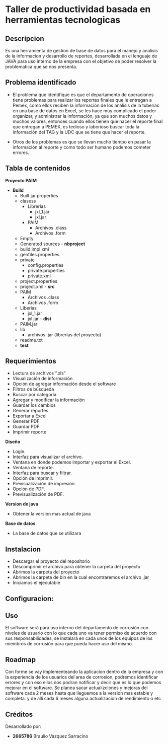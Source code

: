 # Taller de productividad basada en herramientas tecnologicas

## Descripcion
   Es una herramienta de gestion de base de datos para el manejo y analisis de la informacion y desarrollo de reportes, desarrollada en el lenguaje de JAVA para uso interno de la empresa con el objetivo de poder resolver la problematica que se nos presenta.

## Problema identificado 

- El problema que identifique es que el departamento de operaciones tiene problemas para realizar los reportes finales que le               entregan a Pemex, como ellos reciben la información de los análisis  de la tuberías en una base de datos en Excel, se les hace muy complicado el poder organizar, y administrar la información, ya que son muchos datos y muchos valores, entonces cuando ellos tienen que hacer el reporte final que entregan a PEMEX, es tedioso y laborioso buscar toda la información del TAG y la UDC que se tiene que hacer el reporte. 

- Otros de los problemas es que se llevan mucho tiempo en pasar la información al reporte y como todo ser humano podemos cometer errores.
    
## Tabla de contenidos
  **Proyecto PAIM**
  
   - **Build**
      - Built jar.properties
      - clasess
        - Librerias
          - jxl_1.jar
          - jxl.jar
        - PAIM
          - Archivos .class
          - Archivos .form
      - Empty
      - Generated sources
    - **nbproject**
      - build.impl.xml
      - genfiles.properties
      - private
        - config.properties
        - private.properties
        - private.xml
      - project.properties
      - project.xml
    - **src**
      - PAIM
        - Archivos .class
        - Archivos .form
      - Liberias
        - jxl_1.jar
        - jxl.jar
    - **dist**
      - PAIM.jar
      - lib
        - archivos .jar (librerias del proyecto)
      - readme.txt
     - **test**
 

## Requerimientos 

- Lectura de archivos “.xls”
-	Visualización de información
-	Opción de agregar información desde el software
-	Filtros de búsqueda
-	Buscar por categoría
-	Agregar y modificar la información
-	Guardar los cambios
-	Generar reportes
-	Exportar a Excel
-	Generar PDF
-	Guardar PDF
-	Imprimir reporte

**Diseño**
- Login.
- Interfaz para visualizar el archivo.
-	Ventana en donde podemos importar y exportar el Excel.
-	Ventana de reporte.
-	Interfaz para buscar y filtrar.
-	Opción de imprimir.
-	Previsualización de impresión.
-	Opción de PDF.
-	Previsualización de PDF.

**Version de java**
- Obtener la version mas actual de java

**Base de datos**
- La base de datos que se utilizara 

## Instalacion
 - Descargar el proyecto del repositorio
 - Descomprimir el archivo para obtener la carpeta del proyecto
 - Abrimos la carpeta del proyecto 
 - Abrimos la carpeta de bin en la cual encontraremos el archivo .jar
 - Iniciamos el ejecutable 


## Configuracion:



## Uso 
  El software será para uso interno del departamento de corrosión con niveles de usuario con lo que cada uno va tener permiso de acuerdo con sus responsabilidades, se instalará en cada unos de los equipos de los miembros de corrosión para que pueda hacer uso del mismo.

## Roadmap
  Con forme se vay implementeando la aplicacion dentro de la empresa y con la experiencia de los usuarios del area de corrosion, podremos identificar errores y con eso ellos nos podran notificar y decir que es lo que podemos mejorar en el software.
  Se planea sacar actualizciones y mejoras del software cada 2 meses hasta que lleguemos a la version mas estable y completa. y de alli cada 6 meses alguna actualizacion de rendimiento o etc

## Créditos
Desarrollado por:
- **2665786** Braulio Vazquez Sarracino

